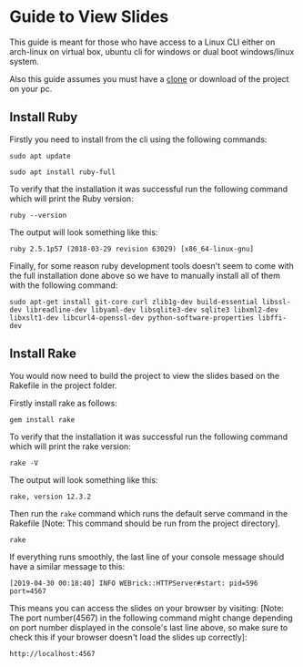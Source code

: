 # Guide to View Slides

This guide is meant for those who have access to a Linux CLI either on arch-linux on virtual box, ubuntu cli for windows or dual boot windows/linux system.

Also this guide assumes you must have a [clone](https://help.github.com/en/articles/cloning-a-repository) or download of the project on your pc.

## Install Ruby

Firstly you need to install from the cli using the following commands:

`sudo apt update`

`sudo apt install ruby-full`

To verify that the installation it was successful run the following command which will print the Ruby version:

`ruby --version`

The output will look something like this:

`ruby 2.5.1p57 (2018-03-29 revision 63029) [x86_64-linux-gnu]`

Finally, for some reason ruby development tools doesn't seem to come with the full installation done above so we have to manually install all of them with the following command:

`sudo apt-get install git-core curl zlib1g-dev build-essential libssl-dev libreadline-dev libyaml-dev libsqlite3-dev sqlite3 libxml2-dev libxslt1-dev libcurl4-openssl-dev python-software-properties libffi-dev`

## Install Rake

You would now need to build the project to view the slides based on the Rakefile in the project folder.

Firstly install rake as follows:

`gem install rake`

To verify that the installation it was successful run the following command which will print the rake version:

`rake -V`

The output will look something like this:

`rake, version 12.3.2`

Then run the `rake` command which runs the default serve command in the Rakefile [Note: This command should be run from the project directory].

`rake`

If everything runs smoothly, the last line of your console message should have a similar message to this:

`[2019-04-30 00:18:40] INFO WEBrick::HTTPServer#start: pid=596 port=4567`

This means you can access the slides on your browser by visiting: [Note: The port number(4567) in the following command might change depending on port number displayed in the console's last line above, so make sure to check this if your browser doesn't load the slides up correctly]:

`http://localhost:4567`
